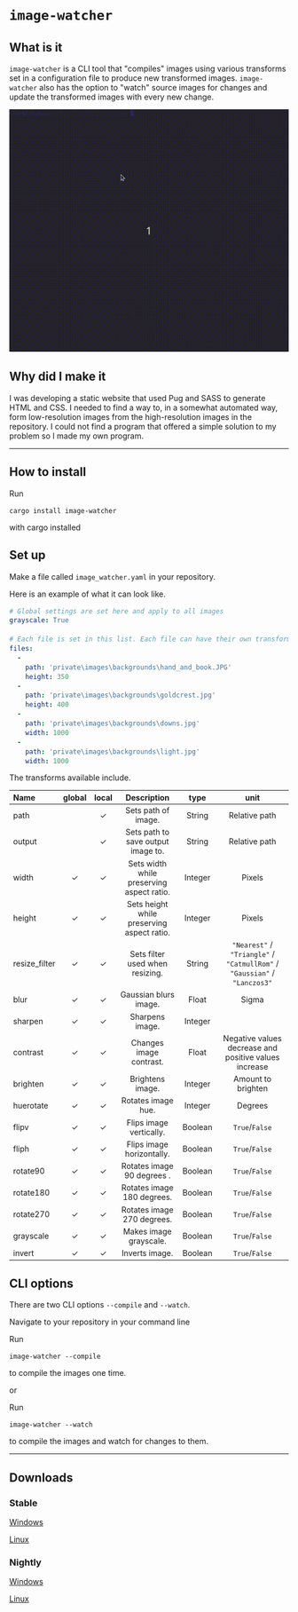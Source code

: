 # `image-watcher`

## What is it

`image-watcher` is a CLI tool that "compiles" images using various transforms set in a configuration file to produce new transformed images.
`image-watcher` also has the option to "watch" source images for changes and update the transformed images with every new change.

![](example.gif)

## Why did I make it

I was developing a static website that used Pug and SASS to generate HTML and CSS.
I needed to find a way to, in a somewhat automated way, form low-resolution images from the high-resolution images in the repository.
I could not find a program that offered a simple solution to my problem so I made my own program.

---

## How to install

Run

```
cargo install image-watcher
```

with cargo installed

## Set up

Make a file called `image_watcher.yaml` in your repository.

Here is an example of what it can look like.

```yaml
# Global settings are set here and apply to all images
grayscale: True

# Each file is set in this list. Each file can have their own transforms.
files:
  -
    path: 'private\images\backgrounds\hand_and_book.JPG'
    height: 350
  -
    path: 'private\images\backgrounds\goldcrest.jpg'
    height: 400
  -
    path: 'private\images\backgrounds\downs.jpg'
    width: 1000
  -
    path: 'private\images\backgrounds\light.jpg'
    width: 1000
```

The transforms available include.

| Name          | global | local |                Description                 |  type   |                                   unit                                    |
| :------------ | :----: | :---: | :----------------------------------------: | :-----: | :-----------------------------------------------------------------------: |
| path          |        |   ✓   |            Sets path of image.             | String  |                               Relative path                               |
| output        |        |   ✓   |     Sets path to save output image to.     | String  |                               Relative path                               |
| width         |   ✓    |   ✓   | Sets width while preserving aspect ratio.  | Integer |                                  Pixels                                   |
| height        |   ✓    |   ✓   | Sets height while preserving aspect ratio. | Integer |                                  Pixels                                   |
| resize_filter |   ✓    |   ✓   |      Sets filter used when resizing.       | String  | `"Nearest"` / `"Triangle"` / `"CatmullRom"` / `"Gaussian"` / `"Lanczos3"` |
| blur          |   ✓    |   ✓   |           Gaussian blurs image.            |  Float  |                                   Sigma                                   |
| sharpen       |   ✓    |   ✓   |              Sharpens image.               | Integer |                                                                           |
| contrast      |   ✓    |   ✓   |          Changes image contrast.           |  Float  |          Negative values decrease and  positive values increase           |
| brighten      |   ✓    |   ✓   |              Brightens image.              | Integer |                            Amount to brighten                             |
| huerotate     |   ✓    |   ✓   |             Rotates image hue.             | Integer |                                  Degrees                                  |
| flipv         |   ✓    |   ✓   |          Flips image vertically.           | Boolean |                              `True`/`False`                               |
| fliph         |   ✓    |   ✓   |         Flips image horizontally.          | Boolean |                              `True`/`False`                               |
| rotate90      |   ✓    |   ✓   |         Rotates image 90 degrees .         | Boolean |                              `True`/`False`                               |
| rotate180     |   ✓    |   ✓   |         Rotates image 180 degrees.         | Boolean |                              `True`/`False`                               |
| rotate270     |   ✓    |   ✓   |         Rotates image 270 degrees.         | Boolean |                              `True`/`False`                               |
| grayscale     |   ✓    |   ✓   |           Makes image grayscale.           | Boolean |                              `True`/`False`                               |
| invert        |   ✓    |   ✓   |               Inverts image.               | Boolean |                              `True`/`False`                               |



## CLI options

There are two CLI options `--compile` and `--watch`.

Navigate to your repository in your command line

Run
```
image-watcher --compile
```
to compile the images one time.

or

Run
```
image-watcher --watch
```
to compile the images and watch for changes to them.

---

## Downloads

### Stable

[Windows](https://gitlab.com/efunb/image-watcher/-/jobs/artifacts/stable/raw/files/image-watcher.exe?job=windows-optimized) 

[Linux](https://gitlab.com/efunb/image-watcher/-/jobs/artifacts/stable/raw/files/image-watcher?job=linux-optimized) 

### Nightly

[Windows](https://gitlab.com/efunb/image-watcher/-/jobs/artifacts/master/raw/files/image-watcher.exe?job=windows-optimized) 

[Linux](https://gitlab.com/efunb/image-watcher/-/jobs/artifacts/master/raw/files/image-watcher?job=linux-optimized) 

